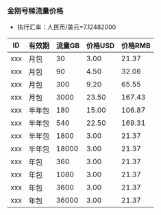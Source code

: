 ### 金刚号梯流量价格

- 执行汇率：人民币/美元=7.12482000

|ID|有效期|流量GB|价格USD|价格RMB|
|------| ------| ------| ------| ------|
|xxx|月包|30|3.00|21.37|
|xxx|月包|90|4.50|32.06|
|xxx|月包|300|9.20|65.55|
|xxx|月包|3000|23.50|167.43|
|xxx|半年包|180|15.00|106.87|
|xxx|半年包|540|22.50|169.31|
|xxx|半年包|1800|3.00|21.37|
|xxx|半年包|18000|3.00|21.37|
|xxx|年包|360|3.00|21.37|
|xxx|年包|1080|3.00|21.37|
|xxx|年包|3600|3.00|21.37|
|xxx|年包|36000|3.00|21.37|
